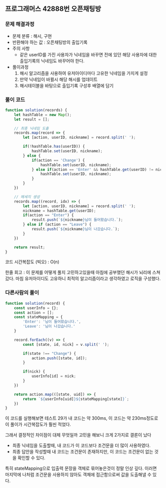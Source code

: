 ## 프로그래머스 42888번 오픈채팅방

### 문제 해결과정

- 문제 분류 : 해시, 구현
- 반환해야 하는 값 : 오픈채팅방의 출입기록
- 주의 사항
    - 같은 userID를 가진 사용자가 닉네임을 바꾸면 전에 있던 해당 사용자에 대한 출입기록의 닉네임도 바꾸어야 한다.
- 풀이과정
    1. 해시 알고리즘을 사용하여 유저아이디마다 고유한 닉네임을 가지게 설정
    2. 만약 닉네임이 바뀔시 해당 해시를 업데이트
    3. 해시테이블을 바탕으로 출입기록 구성후 배열에 담기

### 풀이 코드

```jsx
function solution(records) {
    let hashTable = new Map();
    let result = [];

    // 최종 닉네임 도출
    records.map(record => {
        let [action, userID, nickname] = record.split(' ');

        if(!hashTable.has(userID)) {
            hashTable.set(userID, nickname);
        } else {
            if(action == 'Change') {
                hashTable.set(userID, nickname);
            } else if(action == 'Enter' && hashTable.get(userID) != nickname) {
                hashTable.set(userID, nickname);
            }
        }
    })

    // 메세지 생성
    records.map((record, idx) => {
        let [action, userID, nickname] = record.split(' ');
        nickname = hashTable.get(userID);
        if(action == "Enter") {
            result.push(`${nickname}님이 들어왔습니다.`);
        } else if (action == "Leave") {
            result.push(`${nickname}님이 나갔습니다.`);
        }
    })

    return result;
}
```

코드 시간복잡도 (빅오) : O(n)

한줄 회고 : 이 문제를 어떻게 풀지 고민하고있을때 아침에 공부했던 해시가 뇌리에 스쳐갔다. 마침 유저아이디도 고유하니 최적의 알고리즘이라고 생각하였고 로직을 구성했다.

### 다른사람의 풀이

```jsx
function solution(record) {
    const userInfo = {};
    const action = [];
    const stateMapping = {
        'Enter': '님이 들어왔습니다.',
        'Leave': '님이 나갔습니다.'
    }

    record.forEach((v) => {
        const [state, id, nick] = v.split(' ');

        if(state !== "Change") {
            action.push([state, id]);
        }

        if(nick) {
            userInfo[id] = nick;
        }
    })

    return action.map(([state, uid]) => {
        return `${userInfo[uid]}${stateMapping[state]}`;    
    })
}
```

이 코드를 실행해보면 테스트 29가 내 코드는 약 300ms, 이 코드는 약 230ms정도로 이 풀이가 시간복잡도가 훨씬 적었다.

그래서 결정적인 차이점이 대체 무엇일까 고민을 해보니 크게 2가지로 결론이 났다

- 최종 닉네임을 도출할때, 내 코드가 이 코드보다 조건문을 더 많이 사용하였다.
- 최종 답안을 작성할때 내 코드는 조건문이 존재하지만, 이 코드는 조건문이 없는 것을 확인할 수 있다.

특히 stateMapping으로 입출력 문장을 객체로 묶어놓은것이 정말 인상 깊다. 이러면 마지막에 나처럼 조건문을 사용하지 않아도 객체에 접근함으로써 값을 도출해낼 수 있다.